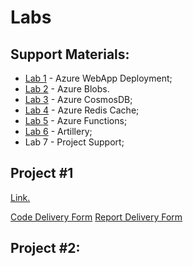 # Labs


## Support Materials:
* [Lab 1](lab1)  - Azure WebApp Deployment;
* [Lab 2](lab2)  - Azure Blobs.
* [Lab 3](lab3)  - Azure CosmosDB;
* [Lab 4](lab4)  - Azure Redis Cache;
* [Lab 5](lab5)  - Azure Functions;
* [Lab 6](lab6)  - Artillery;
*  Lab 7  - Project Support;


## Project #1

  [Link.](proj1)
  
  [Code Delivery Form](https://forms.gle/TNPEi9iVojToEUDQ7) 
  [Report Delivery Form](https://forms.gle/XcXNtuNz62xPP3oq5) 

## Project #2:
